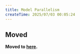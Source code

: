 ```yaml
---
title: Model Parallelism
createTime: 2025/07/03 00:05:24
---
```

## Moved

**Moved to [here](../training/model-parallelism/).**
